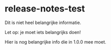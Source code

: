 # release-notes-test

Dit is niet heel belangrijke informatie.

Let op: je moet iets belangrijks doen!

Hier is nog belangrijke info die in 1.0.0 mee moet.
